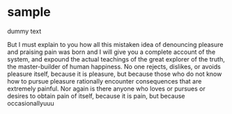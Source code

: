 # sample
dummy text

But I must explain to you how all this mistaken idea of denouncing pleasure and praising pain was born and I will give you a complete account of the system,
and expound the actual teachings of the great explorer of the truth,
the master-builder of human happiness. No one rejects,
dislikes, or avoids pleasure itself,
because it is pleasure, but because those who do not know how to pursue pleasure rationally encounter consequences that are extremely painful.
Nor again is there anyone who loves or pursues or desires to obtain pain of itself, 
because it is pain, but because occasionallyuuu

